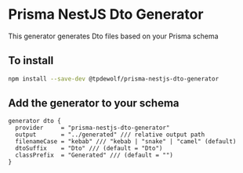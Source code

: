 # Prisma NestJS Dto Generator

This generator generates Dto files based on your Prisma schema

## To install

```bash
npm install --save-dev @tpdewolf/prisma-nestjs-dto-generator
```

## Add the generator to your schema

```prisma
generator dto {
  provider     = "prisma-nestjs-dto-generator"
  output       = "../generated" /// relative output path
  filenameCase = "kebab" /// "kebab | "snake" | "camel" (default)
  dtoSuffix    = "Dto" /// (default = "Dto")
  classPrefix  = "Generated" /// (default = "")
}
```
